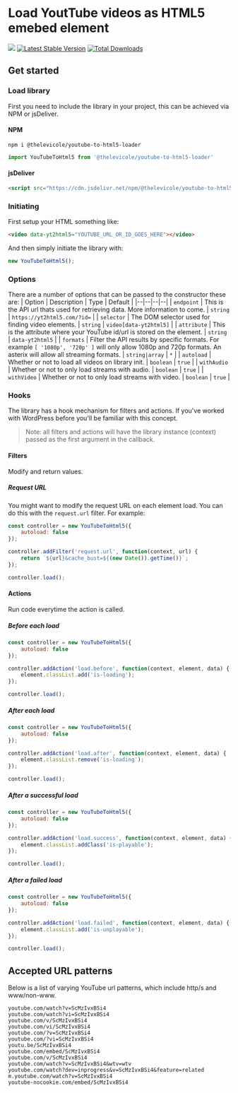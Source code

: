 
# Load YoutTube videos as HTML5 emebed element

[![](https://data.jsdelivr.com/v1/package/npm/@thelevicole/youtube-to-html5-loader/badge)](https://www.jsdelivr.com/package/npm/@thelevicole/youtube-to-html5-loader)
[![Latest Stable Version](https://img.shields.io/npm/v/@thelevicole/youtube-to-html5-loader)](https://www.npmjs.com/package/@thelevicole/youtube-to-html5-loader)
[![Total Downloads](https://img.shields.io/npm/dt/@thelevicole/youtube-to-html5-loader)](https://www.npmjs.com/package/@thelevicole/youtube-to-html5-loader)

## Get started

### Load library
First you need to include the library in your project, this can be achieved via NPM or jsDeliver.

#### NPM
```
npm i @thelevicole/youtube-to-html5-loader
```
```javascript
import YouTubeToHtml5 from '@thelevicole/youtube-to-html5-loader'
```

#### jsDeliver
```html
<script src="https://cdn.jsdelivr.net/npm/@thelevicole/youtube-to-html5-loader@5/dist/YouTubeToHtml5.min.js"></script>
```

### Initiating
First setup your HTML something like:
```html
<video data-yt2html5="YOUTUBE_URL_OR_ID_GOES_HERE"></video>
```
And then simply initiate the library with:
```javascript
new YouTubeToHtml5();
```

### Options
There are a number of options that can be passed to the constructor these are:
| Option | Description | Type | Default |
|--|--|--|--|
| `endpoint` | This is the API url thats used for retrieving data. More information to come. | `string` | `https://yt2html5.com/?id=` |
| `selector` | The DOM selector used for finding video elements. | `string` | `video[data-yt2html5]` |
| `attribute` | This is the attribute where your YouTube id/url is stored on the element. | `string` | `data-yt2html5` |
| `formats` | Filter the API results by specific formats. For example `[ '1080p', '720p' ]` will only allow 1080p and 720p formats. An asterix will allow all streaming formats. | `string|array` | `*` |
| `autoload` | Whether or not to load all videos on library init. | `boolean` | `true` |
| `withAudio` | Whether or not to only load streams with audio. | `boolean` | `true` |
| `withVideo` | Whether or not to only load streams with video. | `boolean` | `true` |

### Hooks
The library has a hook mechanism for filters and actions. If you've worked with WordPress before you'll be familiar with this concept.

> Note: all filters and actions will have the library instance (context) passed as the first argument in the callback.

#### Filters
Modify and return values.
##### Request URL
You might want to modify the request URL on each element load. You can do this with the `request.url` filter. For example:
```javascript
const controller = new YouTubeToHtml5({
	autoload: false
});

controller.addFilter('request.url', function(context, url) {
	return `${url}&cache_bust=${(new Date()).getTime()}`;
});

controller.load();
```

#### Actions
Run code everytime the action is called.
##### Before each load
```javascript
const controller = new YouTubeToHtml5({
	autoload: false
});

controller.addAction('load.before', function(context, element, data) {
	element.classList.add('is-loading');
});

controller.load();
```
##### After each load
```javascript
const controller = new YouTubeToHtml5({
	autoload: false
});

controller.addAction('load.after', function(context, element, data) {
	element.classList.remove('is-loading');
});

controller.load();
```
##### After a successful load
```javascript
const controller = new YouTubeToHtml5({
	autoload: false
});

controller.addAction('load.success', function(context, element, data) {
	element.classList.addClass('is-playable');
});

controller.load();
```
##### After a failed load
```javascript
const controller = new YouTubeToHtml5({
	autoload: false
});

controller.addAction('load.failed', function(context, element, data) {
	element.classList.add('is-unplayable');
});

controller.load();
```


## Accepted URL patterns
Below is a list of varying YouTube url patterns, which include http/s and www/non-www.

```
youtube.com/watch?v=ScMzIvxBSi4
youtube.com/watch?vi=ScMzIvxBSi4
youtube.com/v/ScMzIvxBSi4
youtube.com/vi/ScMzIvxBSi4
youtube.com/?v=ScMzIvxBSi4
youtube.com/?vi=ScMzIvxBSi4
youtu.be/ScMzIvxBSi4
youtube.com/embed/ScMzIvxBSi4
youtube.com/v/ScMzIvxBSi4
youtube.com/watch?v=ScMzIvxBSi4&wtv=wtv
youtube.com/watch?dev=inprogress&v=ScMzIvxBSi4&feature=related
m.youtube.com/watch?v=ScMzIvxBSi4
youtube-nocookie.com/embed/ScMzIvxBSi4
```
